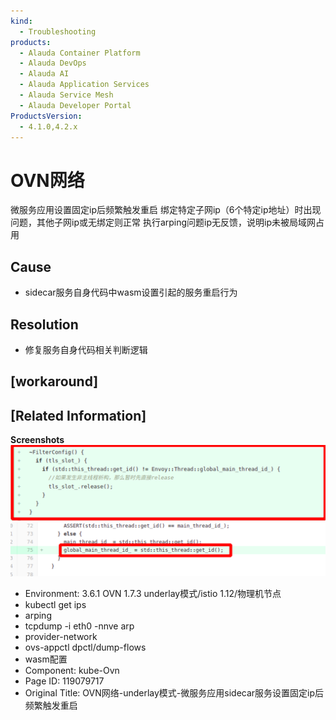 ```yaml
---
kind:
  - Troubleshooting
products:
  - Alauda Container Platform
  - Alauda DevOps
  - Alauda AI
  - Alauda Application Services
  - Alauda Service Mesh
  - Alauda Developer Portal
ProductsVersion:
  - 4.1.0,4.2.x
---
```

<!-- A type of document that involves encountering a fault, diagnosing it, performing root cause analysis, and providing solutions. -->

# OVN网络

微服务应用设置固定ip后频繁触发重启 绑定特定子网ip（6个特定ip地址）时出现问题，其他子网ip或无绑定则正常 执行arping问题ip无反馈，说明ip未被局域网占用

## Cause
- sidecar服务自身代码中wasm设置引起的服务重启行为

## Resolution
- 修复服务自身代码相关判断逻辑

## [workaround]

## [Related Information]
**Screenshots**
![](assets/ovnwang-luo-underlaymo-shi-wei-fu-wu-ying-yong-sidecarfu-wu-she-zhi-gu-ding-ipho/image2022-8-16_9-58-41.png)
![](assets/ovnwang-luo-underlaymo-shi-wei-fu-wu-ying-yong-sidecarfu-wu-she-zhi-gu-ding-ipho/image2022-8-16_9-58-28.png)
- Environment: 3.6.1 OVN 1.7.3 underlay模式/istio 1.12/物理机节点
- kubectl get ips
- arping
- tcpdump -i eth0 -nnve arp
- provider-network
- ovs-appctl dpctl/dump-flows
- wasm配置
- Component: kube-Ovn
- Page ID: 119079717
- Original Title: OVN网络-underlay模式-微服务应用sidecar服务设置固定ip后频繁触发重启
